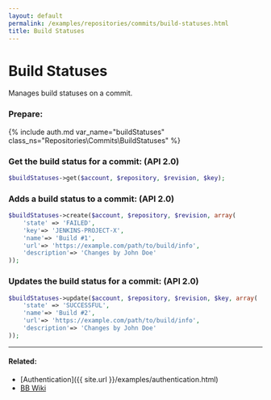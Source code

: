 ```yaml
---
layout: default
permalink: /examples/repositories/commits/build-statuses.html
title: Build Statuses
---
```


# Build Statuses

Manages build statuses on a commit.

### Prepare:
{% include auth.md var_name="buildStatuses" class_ns="Repositories\Commits\BuildStatuses" %}

### Get the build status for a commit: (API 2.0)

```php
$buildStatuses->get($account, $repository, $revision, $key);
```

### Adds a build status to a commit: (API 2.0)

```php
$buildStatuses->create($account, $repository, $revision, array(
    'state' => 'FAILED',
    'key'=> 'JENKINS-PROJECT-X',
    'name'=> 'Build #1',
    'url'=> 'https://example.com/path/to/build/info',
    'description'=> 'Changes by John Doe'
));
```

### Updates the build status for a commit: (API 2.0)

```php
$buildStatuses->update($account, $repository, $revision, $key, array(
    'state' => 'SUCCESSFUL',
    'name'=> 'Build #2',
    'url'=> 'https://example.com/path/to/build/info',
    'description'=> 'Changes by John Doe'
));
```

----

#### Related:
  * [Authentication]({{ site.url }}/examples/authentication.html)
  * [BB Wiki](https://confluence.atlassian.com/bitbucket/buildstatus-resource-779295267.html)
